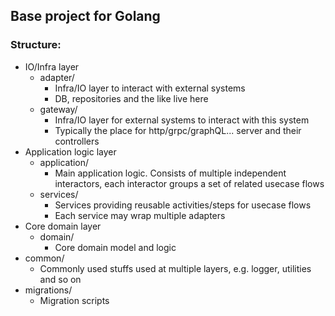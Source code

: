 ## Base project for Golang
### Structure:
* IO/Infra layer
  * adapter/
    * Infra/IO layer to interact with external systems
    * DB, repositories and the like live here
  * gateway/
    * Infra/IO layer for external systems to interact with this system
    * Typically the place for http/grpc/graphQL... server and their controllers
* Application logic layer
  * application/
    * Main application logic. Consists of multiple independent interactors, each interactor groups a set of related usecase flows
  * services/
    * Services providing reusable activities/steps for usecase flows
    * Each service may wrap multiple adapters
* Core domain layer
  * domain/
    * Core domain model and logic
* common/
  * Commonly used stuffs used at multiple layers, e.g. logger, utilities and so on
* migrations/
  * Migration scripts
